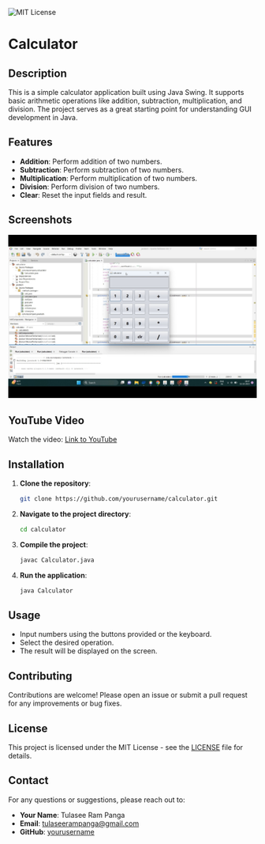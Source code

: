 ![MIT License](https://img.shields.io/badge/license-MIT-blue.svg)

# Calculator

## Description
This is a simple calculator application built using Java Swing. It supports basic arithmetic operations like addition, subtraction, multiplication, and division. The project serves as a great starting point for understanding GUI development in Java.

## Features
- **Addition**: Perform addition of two numbers.
- **Subtraction**: Perform subtraction of two numbers.
- **Multiplication**: Perform multiplication of two numbers.
- **Division**: Perform division of two numbers.
- **Clear**: Reset the input fields and result.

## Screenshots
![Calculator Screenshot](Screenshots/IMG_20240716_152127.jpg)
## YouTube Video
Watch the video: [Link to YouTube](https://youtu.be/xpCE7HVRXzM)

## Installation
1. **Clone the repository**:
   ```bash
   git clone https://github.com/yourusername/calculator.git
   ```
2. **Navigate to the project directory**:
   ```bash
   cd calculator
   ```
3. **Compile the project**:
   ```bash
   javac Calculator.java
   ```
4. **Run the application**:
   ```bash
   java Calculator
   ```

## Usage
- Input numbers using the buttons provided or the keyboard.
- Select the desired operation.
- The result will be displayed on the screen.

## Contributing
Contributions are welcome! Please open an issue or submit a pull request for any improvements or bug fixes.

## License
This project is licensed under the MIT License - see the [LICENSE](LICENSE) file for details.

## Contact
For any questions or suggestions, please reach out to:
- **Your Name**: Tulasee Ram Panga
- **Email**:
  tulaseerampanga@gmail.com
- **GitHub**: [yourusername](https://github.com/Tulaseeram-panga)
